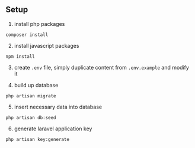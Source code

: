 ## Setup
1. install php packages
```
composer install
```

2. install javascript packages
```
npm install
```

3. create ```.env``` file, simply duplicate content from ```.env.example``` and modify it

4. build up database
```
php artisan migrate
```

5. insert necessary data into database
```
php artisan db:seed
```

6. generate laravel application key
```
php artisan key:generate
```
